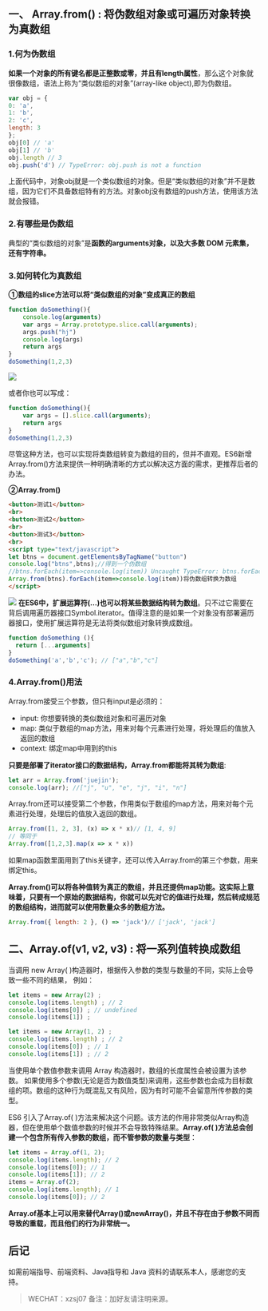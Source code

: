 一、 Array.from() : 将伪数组对象或可遍历对象转换为真数组
------------------------------------

### 1.何为伪数组

**如果一个对象的所有键名都是正整数或零，并且有length属性**，那么这个对象就很像数组，语法上称为“类似数组的对象”(array-like object),即为伪数组。

```javascript
var obj = {
0: 'a',
1: 'b',
2: 'c',
length: 3
};
obj[0] // 'a'
obj[1] // 'b'
obj.length // 3
obj.push('d') // TypeError: obj.push is not a function 
```

上面代码中，对象obj就是一个类似数组的对象。但是“类似数组的对象”并不是数组，因为它们不具备数组特有的方法。对象obj没有数组的push方法，使用该方法就会报错。

### 2.有哪些是伪数组

典型的“类似数组的对象”是**函数的arguments对象，以及大多数 DOM 元素集，还有字符串。**

### 3.如何转化为真数组

**①数组的slice方法可以将“类似数组的对象”变成真正的数组**

```javascript
function doSomething(){
    console.log(arguments)
    var args = Array.prototype.slice.call(arguments);
    args.push("hj")
    console.log(args)
    return args
}
doSomething(1,2,3) 
```
![](https://img-blog.csdnimg.cn/img_convert/50e3692064d0f0f4821c0e5883d27ea6.png)

或者你也可以写成：

```javascript
function doSomething(){
    var args = [].slice.call(arguments);
    return args
}
doSomething(1,2,3) 
```

尽管这种方法，也可以实现将类数组转变为数组的目的，但并不直观。ES6新增Array.from()方法来提供一种明确清晰的方式以解决这方面的需求，更推荐后者的办法。

**②Array.from()**

```html
<button>测试1</button>
<br>
<button>测试2</button>
<br>
<button>测试3</button>
<br>
<script type="text/javascript">
let btns = document.getElementsByTagName("button")
console.log("btns",btns);//得到一个伪数组
//btns.forEach(item=>console.log(item)) Uncaught TypeError: btns.forEach is not a function
Array.from(btns).forEach(item=>console.log(item))将伪数组转换为数组
</script> 
```
![](https://img-blog.csdnimg.cn/img_convert/3801cdd4623f73fd0c6fa01435ff40d2.png)
**在ES6中，扩展运算符(...)也可以将某些数据结构转为数组**。只不过它需要在背后调用遍历器接口Symbol.iterator。值得注意的是如果一个对象没有部署遍历器接口，使用扩展运算符是无法将类似数组对象转换成数组。

```javascript
function doSomething (){ 
  return [...arguments] 
}
doSomething('a','b','c'); // ["a","b","c"] 
```

### 4.Array.from()用法

Array.from接受三个参数，但只有input是必须的：

*   input: 你想要转换的类似数组对象和可遍历对象
*   map: 类似于数组的map方法，用来对每个元素进行处理，将处理后的值放入返回的数组
*   context: 绑定map中用到的this

**只要是部署了iterator接口的数据结构，Array.from都能将其转为数组**:

```javascript
let arr = Array.from('juejin'); 
console.log(arr); //["j", "u", "e", "j", "i", "n"] 
```

Array.from还可以接受第二个参数，作用类似于数组的map方法，用来对每个元素进行处理，处理后的值放入返回的数组。

```javascript
Array.from([1, 2, 3], (x) => x * x)// [1, 4, 9]
// 等同于
Array.from([1,2,3].map(x => x * x)) 
```

如果map函数里面用到了this关键字，还可以传入Array.from的第三个参数，用来绑定this。

**Array.from()可以将各种值转为真正的数组，并且还提供map功能。这实际上意味着，只要有一个原始的数据结构，你就可以先对它的值进行处理，然后转成规范的数组结构，进而就可以使用数量众多的数组方法。**

```javascript
Array.from({ length: 2 }, () => 'jack')// ['jack', 'jack'] 
```

二、Array.of(v1, v2, v3) : 将一系列值转换成数组
-----------------------------------

当调用 new Array( )构造器时，根据传入参数的类型与数量的不同，实际上会导致一些不同的结果， 例如：

```javascript
let items = new Array(2) ;
console.log(items.length) ; // 2
console.log(items[0]) ; // undefined
console.log(items[1]) ; 
```

```javascript
let items = new Array(1, 2) ;
console.log(items.length) ; // 2
console.log(items[0]) ; // 1
console.log(items[1]) ; // 2 
```

当使用单个数值参数来调用 Array 构造器时，数组的长度属性会被设置为该参数。 如果使用多个参数(无论是否为数值类型)来调用，这些参数也会成为目标数组的项。数组的这种行为既混乱又有风险，因为有时可能不会留意所传参数的类型。

ES6 引入了Array.of( )方法来解决这个问题。该方法的作用非常类似Array构造器，但在使用单个数值参数的时候并不会导致特殊结果。**Array.of( )方法总会创建一个包含所有传入参数的数组，而不管参数的数量与类型**：

```javascript
let items = Array.of(1, 2);
console.log(items.length); // 2
console.log(items[0]); // 1
console.log(items[1]); // 2
items = Array.of(2);
console.log(items.length); // 1
console.log(items[0]); // 2 
```

**Array.of基本上可以用来替代Array()或newArray()，并且不存在由于参数不同而导致的重载，而且他们的行为非常统一。**

## 后记

如需前端指导、前端资料、Java指导和 Java 资料的请联系本人，感谢您的支持。

> WECHAT：xzsj07
> 备注：加好友请注明来源。